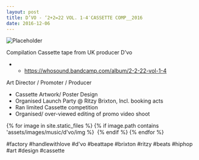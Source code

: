 ```yaml
---
layout: post
title: D’VO - ‘2+2=22 VOL. 1-4′CASSETTE COMP__2016
date: 2016-12-06
---
```



![Placeholder]({{site.url}}/assets/images/music/d'vo/title.jpg "Large Example Image")

Compilation Cassette tape from UK producer D’vo

* * https://whosound.bandcamp.com/album/2-2-22-vol-1-4

Art Director / Promoter / Producer

* Cassette Artwork/ Poster Design
* Organised Launch Party @ Ritzy Brixton, lncl. booking acts
* Ran limited Cassette competition
* Organised/ over-viewed editing of promo video shoot


{% for image in site.static_files %}
  {% if image.path contains 'assets/images/music/d'vo/img %}
  <img src="{{ image.path }}" alt="">
  {% endif %}
{% endfor %}

#factory #handlewithlove #d'vo #beattape #brixton #ritzy #beats #hiphop #art #design #cassette
